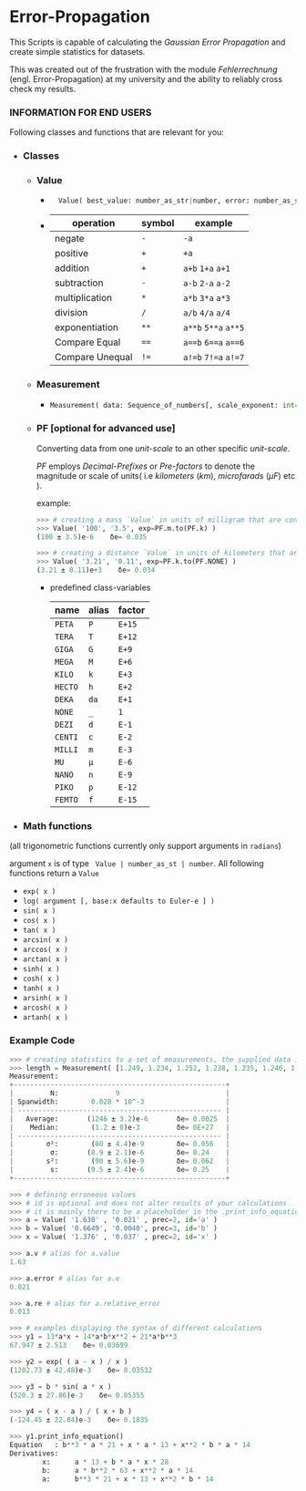 # Error-Propagation

This Scripts is capable of calculating the *Gaussian Error Propagation* and create simple statistics for datasets.

This was created out of the frustration with the module *Fehlerrechnung* (engl. Error-Propagation) at my university and the ability to reliably cross check my results.

### INFORMATION FOR END USERS 

Following classes and functions that are relevant for you:

- ### Classes
  - ### Value
    - ```py
        Value( best_value: number_as_str|number, error: number_as_str|number [, scale_exponent: int=0 [, precision: int=2 [, id:str ]]] )
        ```
    -   | operation        | symbol | example              |
        | ---------------- |--------| -------------------- |
        | negate           | `-`    | `-a`                 |
        | positive         | `+`    | `+a`                 |
        | addition         | `+`    | `a+b` `1+a` `a+1`    |
        | subtraction      | `-`    | `a-b` `2-a` `a-2`    |
        | multiplication   | `*`    | `a*b` `3*a` `a*3`    |
        | division         | `/`    | `a/b` `4/a` `a/4`    |
        | exponentiation   | `**`   | `a**b` `5**a` `a**5` |
        | Compare Equal    | `==`   | `a==b` `6==a` `a==6` |
        | Compare Unequal  | `!=`   | `a!=b` `7!=a` `a!=7` |


  - ### Measurement
    - ```py
      Measurement( data: Sequence_of_numbers[, scale_exponent: int=0[, precision: int=2 [, id:str ]]])
      ```

  - ### PF [optional for advanced use]
    Converting data from one *unit-scale* to an other specific *unit-scale*.

    *PF* employs *Decimal-Prefixes* or *Pre-factors* to denote the magnitude or scale of units( i.e *kilometers* (*km*), *microfarads* (*µF*) etc ).
    
    example:
    ```py
    >>> # creating a mass `Value` in units of milligram that are converted to kilograms
    >>> Value( '100', '3.5', exp=PF.m.to(PF.k) )
    (100 ± 3.5)e-6    δe= 0.035
    
    >>> # creating a distance `Value` in units of kilometers that are converted to meters
    >>> Value( '3.21', '0.11', exp=PF.k.to(PF.NONE) )
    (3.21 ± 0.11)e+3    δe= 0.034
    ```

    - predefined class-variables

        | name    | alias | factor |
        | ------- | ----- | ------ |
        | `PETA`  | `P`   | `E+15` |
        | `TERA`  | `T`   | `E+12` |
        | `GIGA`  | `G`   | `E+9 ` |
        | `MEGA`  | `M`   | `E+6 ` |
        | `KILO`  | `k`   | `E+3 ` |
        | `HECTO` | `h`   | `E+2 ` |
        | `DEKA`  | `da`  | `E+1 ` |
        | `NONE`  | `_`   | `1   ` |
        | `DEZI`  | `d`   | `E-1 ` |
        | `CENTI` | `c`   | `E-2 ` |
        | `MILLI` | `m`   | `E-3 ` |
        | `MU`    | `µ`   | `E-6 ` |
        | `NANO`  | `n`   | `E-9 ` |
        | `PIKO`  | `p`   | `E-12` |
        | `FEMTO` | `f`   | `E-15` |

- ### Math functions 
(all trigonometric functions currently only support arguments in `radians`)

argument `x` is of type ` Value | number_as_st | number`. All following functions return a `Value`

  - `exp( x )`
  - `log( argument [, base:x defaults to Euler-e ] )`
  - `sin( x )`
  - `cos( x )`
  - `tan( x )`
  - `arcsin( x )`
  - `arccos( x )`
  - `arctan( x )`
  - `sinh( x )`
  - `cosh( x )`
  - `tanh( x )`
  - `arsinh( x )`
  - `arcosh( x )`
  - `artanh( x )`

### Example Code
```py
>>> # creating statistics to a set of measurements, the supplied data is scaled by the Pre-factor `PF.m` same as `exp=-3`
>>> length = Measurement( [1.249, 1.234, 1.252, 1.238, 1.235, 1.246, 1.262, 1.255, 1.243], PF.m, id='d' ) # data is in millimeter
Measurement:
+----------------------------------------------------+
|         N:              9                          |
| Spanwidth:        0.028 * 10^-3                    |
| -------------------------------------------------- |
|   Average:       (1246 ± 3.2)e-6       δe= 0.0025  |
|    Median:        (1.2 ± 0)e-3         δe= 0E+27   |
| -------------------------------------------------- |
|        σ²:        (80 ± 4.4)e-9        δe= 0.056   |
|         σ:       (8.9 ± 2.1)e-6        δe= 0.24    |
|        s²:        (90 ± 5.6)e-9        δe= 0.062   |
|         s:       (9.5 ± 2.4)e-6        δe= 0.25    |
+----------------------------------------------------+

>>> # defining erroneous values
>>> # id is optional and does not alter results of your calculations
>>> # it is mainly there to be a placeholder in the .print_info_equation() output (example is below)
>>> a = Value( '1.630' , '0.021' , prec=2, id='a' )
>>> b = Value( '0.6649', '0.0040', prec=3, id='b' )
>>> x = Value( '1.376' , '0.037' , prec=2, id='x' )

>>> a.v # alias for a.value
1.63

>>> a.error # alias for a.e
0.021

>>> a.re # alias for a.relative_error
0.013

>>> # examples displaying the syntax of different calculations
>>> y1 = 13*a*x + 14*a*b*x**2 + 21*a*b**3
67.947 ± 2.513    δe= 0.03699

>>> y2 = exp( ( a - x ) / x )
(1202.73 ± 42.48)e-3    δe= 0.03532

>>> y3 = b * sin( a * x )
(520.3 ± 27.86)e-3    δe= 0.05355

>>> y4 = ( x - a ) / ( x + b )
(-124.45 ± 22.84)e-3    δe= 0.1835

>>> y1.print_info_equation()
Equation   : b**3 * a * 21 + x * a * 13 + x**2 * b * a * 14
Derivatives:
        x:      a * 13 + b * a * x * 28
        b:      a * b**2 * 63 + x**2 * a * 14
        a:      b**3 * 21 + x * 13 + x**2 * b * 14
```